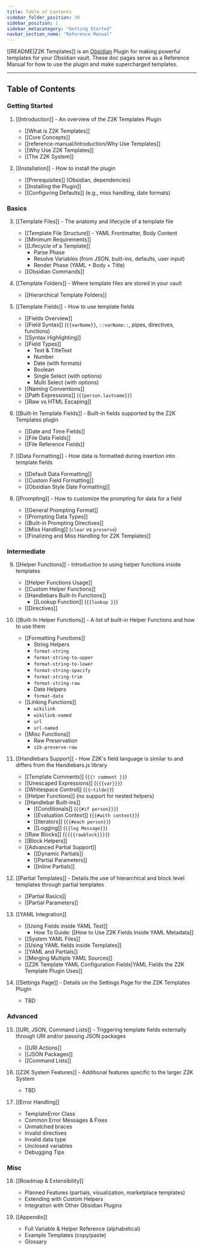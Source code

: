 ```yaml
---
title: Table of Contents
sidebar_folder_position: 30
sidebar_position: 1
sidebar_metacategory: "Getting Started"
navbar_section_name: "Reference Manual"
---
```

[[README|Z2K Templates]] is an [Obsidian](https://obsidian.md) Plugin for making powerful templates for your Obsidian vault. These doc pages serve as a Reference Manual for how to use the plugin and make supercharged templates.

---

## Table of Contents

### Getting Started

1. [[Introduction]] - An overview of the Z2K Templates Plugin  
    - [[What is Z2K Templates]]  
    - [[Core Concepts]]  
    - [[reference-manual/Introduction/Why Use Templates]]  
    - [[Why Use Z2K Templates]]
    - [[The Z2K System]]  

2. [[Installation]] - How to install the plugin  
    - [[Prerequisites]] (Obsidian, dependencies)  
    - [[Installing the Plugin]]  
    - [[Configuring Defaults]] (e.g., miss handling, date formats)  


### Basics

3. [[Template Files]] - The anatomy and lifecycle of a template file  
    - [[Template File Structure]] - YAML Frontmatter, Body Content  
    - [[Minimum Requirements]] 
    - [[Lifecycle of a Template]]  
        - Parse Phase  
        - Resolve Variables (from JSON, built-ins, defaults, user input)  
        - Render Phase (YAML + Body + Title)  
    - [[Obsidian Commands]]  

4. [[Template Folders]] - Where template files are stored in your vault  
    - [[Hierarchical Template Folders]]  

5. [[Template Fields]] - How to use template fields  
    - [[Fields Overview]]  
    - [[Field Syntax]] (`{{varName}}`, `::varName::`, pipes, directives, functions)  
    - [[Syntax Highlighting]]
    - [[Field Types]]  
        - Text & TitleText  
        - Number  
        - Date (with formats)  
        - Boolean  
        - Single Select (with options)  
        - Multi Select (with options)  
    - [[Naming Conventions]]  
    - [[Path Expressions]] (`{{person.lastname}}`)  
    - [[Raw vs HTML Escaping]]  

6. [[Built-In Template Fields]] - Built-in fields supported by the Z2K Templates plugin  
    - [[Date and Time Fields]]  
    - [[File Data Fields]]  
    - [[File Reference Fields]]  

7. [[Data Formatting]] - How data is formatted during insertion into template fields  
    - [[Default Data Formatting]]  
    - [[Custom Field Formatting]]  
    - [[Obsidian Style Date Formatting]]  

8. [[Prompting]] - How to customize the prompting for data for a field  
    - [[General Prompting Format]]  
    - [[Prompting Data Types]]  
    - [[Built-in Prompting Directives]]  
    - [[Miss Handling]] (`clear` vs `preserve`)  
    - [[Finalizing and Miss Handling for Z2K Templates]]  

### Intermediate

9. [[Helper Functions]] - Introduction to using helper functions inside templates  
    - [[Helper Functions Usage]]  
    - [[Custom Helper Functions]]  
    - [[Handlebars Built-In Functions]]  
        - [[Lookup Function]] (`{{lookup }}`)  
    - [[Directives]]  

10. [[Built-In Helper Functions]] - A list of built-in Helper Functions and how to use them  
    - [[Formatting Functions]]  
        - String Helpers  
        - `format-string`  
        - `format-string-to-upper`  
        - `format-string-to-lower`  
        - `format-string-spacify`  
        - `format-string-trim`  
        - `format-string-raw`  
        - Date Helpers  
        - `format-date`  
    - [[Linking Functions]]  
        - `wikilink`  
        - `wikilink-named`  
        - `url`  
        - `url-named`  
    - [[Misc Functions]]  
        - Raw Preservation  
        - `z2k-preserve-raw`  

11. [[Handlebars Support]] - How Z2K's field language is similar to and differs from the Handlebars.js library  
    - [[Template Comments]] (`{{! comment }}`)  
    - [[Unescaped Expressions]] (`{{{var}}}`)  
    - [[Whitespace Control]] (`{{~tilde}}`)  
    - [[Helper Functions]] (no support for nested helpers)  
    - [[Handlebar Built-ins]]  
        - [[Conditionals]] (`{{#if person}}}`)  
        - [[Evaluation Context]] (`{{#with context}}`)  
        - [[Iterators]] (`{{#each person}}`)  
        - [[Logging]] (`{{log Message}}`)  
    - [[Raw Blocks]] (`{{{{rawblock}}}}`)  
    - [[Block Helpers]]  
    - [[Advanced Partial Support]]  
        - [[Dynamic Partials]]  
        - [[Partial Parameters]]  
        - [[Inline Partials]]  

12. [[Partial Templates]] - Details the use of hierarchical and block level templates through partial templates  
    - [[Partial Basics]]  
    - [[Partial Parameters]]  

13. [[YAML Integration]]  
    - [[Using Fields inside YAML Text]]  
        - How To Guide: [[How to Use Z2K Fields Inside YAML Metadata]]  
    - [[System YAML Files]]  
    - [[Using YAML fields inside Templates]]  
    - [[YAML and Partials]]  
    - [[Merging Multiple YAML Sources]]  
    - [[Z2K Template YAML Configuration Fields|YAML Fields the Z2K Template Plugin Uses]]  

14. [[Settings Page]] - Details on the Settings Page for the Z2K Templates Plugin  
    - TBD  


### Advanced 

15. [[URI, JSON, Command Lists]] - Triggering template fields externally through URI and/or passing JSON packages 
    - [[URI Actions]]
    - [[JSON Packages]]
    - [[Command Lists]]

16. [[Z2K System Features]] - Additional features specific to the larger Z2K System  
    - TBD  

17. [[Error Handling]]  
    - TemplateError Class  
    - Common Error Messages & Fixes  
    - Unmatched braces  
    - Invalid directives  
    - Invalid data type  
    - Unclosed variables  
    - Debugging Tips  

### Misc

18. [[Roadmap & Extensibility]]  
    - Planned Features (partials, visualization, marketplace templates)  
    - Extending with Custom Helpers  
    - Integration with Other Obsidian Plugins  

19. [[Appendix]]  
    - Full Variable & Helper Reference (alphabetical)  
    - Example Templates (copy/paste)  
    - Glossary